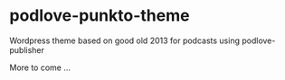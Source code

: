 # podlove-punkto-theme
Wordpress theme based on good old 2013 for podcasts using podlove-publisher

More to come ...
